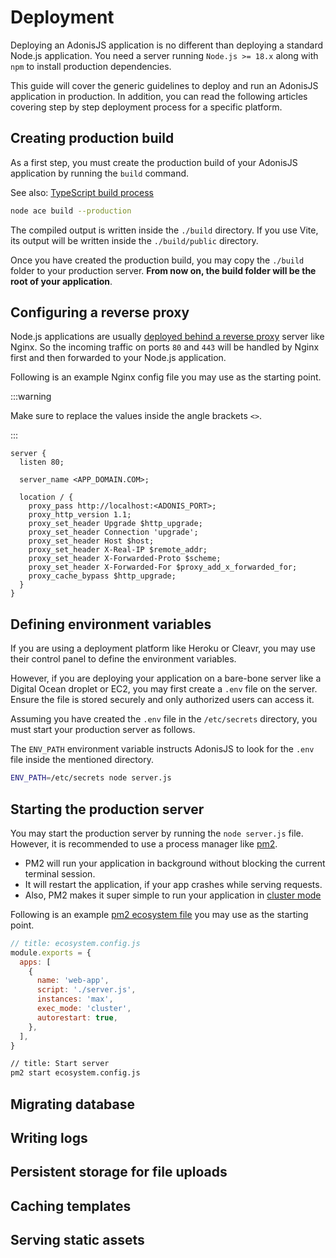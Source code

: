# Deployment

Deploying an AdonisJS application is no different than deploying a standard Node.js application. You need a server running `Node.js >= 18.x` along with `npm` to install production dependencies.

This guide will cover the generic guidelines to deploy and run an AdonisJS application in production. In addition, you can read the following articles covering step by step deployment process for a specific platform.

## Creating production build

As a first step, you must create the production build of your AdonisJS application by running the `build` command.

See also: [TypeScript build process](./typescript_build_process.md)

```sh
node ace build --production
```

The compiled output is written inside the `./build` directory. If you use Vite, its output will be written inside the `./build/public` directory.

Once you have created the production build, you may copy the `./build` folder to your production server. **From now on, the build folder will be the root of your application**.

## Configuring a reverse proxy

Node.js applications are usually [deployed behind a reverse proxy](https://medium.com/intrinsic-blog/why-should-i-use-a-reverse-proxy-if-node-js-is-production-ready-5a079408b2ca) server like Nginx. So the incoming traffic on ports `80` and `443` will be handled by Nginx first and then forwarded to your Node.js application.

Following is an example Nginx config file you may use as the starting point.

:::warning

Make sure to replace the values inside the angle brackets `<>`.

:::

```nginx
server {
  listen 80;

  server_name <APP_DOMAIN.COM>;

  location / {
    proxy_pass http://localhost:<ADONIS_PORT>;
    proxy_http_version 1.1;
    proxy_set_header Upgrade $http_upgrade;
    proxy_set_header Connection 'upgrade';
    proxy_set_header Host $host;
    proxy_set_header X-Real-IP $remote_addr;
    proxy_set_header X-Forwarded-Proto $scheme;
    proxy_set_header X-Forwarded-For $proxy_add_x_forwarded_for;
    proxy_cache_bypass $http_upgrade;
  }
}
```

## Defining environment variables

If you are using a deployment platform like Heroku or Cleavr, you may use their control panel to define the environment variables. 

However, if you are deploying your application on a bare-bone server like a Digital Ocean droplet or EC2, you may first create a `.env` file on the server. Ensure the file is stored securely and only authorized users can access it.

Assuming you have created the `.env` file in the `/etc/secrets` directory, you must start your production server as follows.

The `ENV_PATH` environment variable instructs AdonisJS to look for the `.env` file inside the mentioned directory.

```sh
ENV_PATH=/etc/secrets node server.js
```

## Starting the production server

You may start the production server by running the `node server.js` file. However, it is recommended to use a process manager like [pm2](https://pm2.keymetrics.io/docs/usage/quick-start/).

- PM2 will run your application in background without blocking the current terminal session.
- It will restart the application, if your app crashes while serving requests.
- Also, PM2 makes it super simple to run your application in [cluster mode](https://nodejs.org/api/cluster.html#cluster)

Following is an example [pm2 ecosystem file](https://pm2.keymetrics.io/docs/usage/application-declaration/) you may use as the starting point.

```js
// title: ecosystem.config.js
module.exports = {
  apps: [
    {
      name: 'web-app',
      script: './server.js',
      instances: 'max',
      exec_mode: 'cluster',
      autorestart: true,
    },
  ],
}
```

```sh
// title: Start server
pm2 start ecosystem.config.js
```

## Migrating database

## Writing logs

## Persistent storage for file uploads

## Caching templates

## Serving static assets
